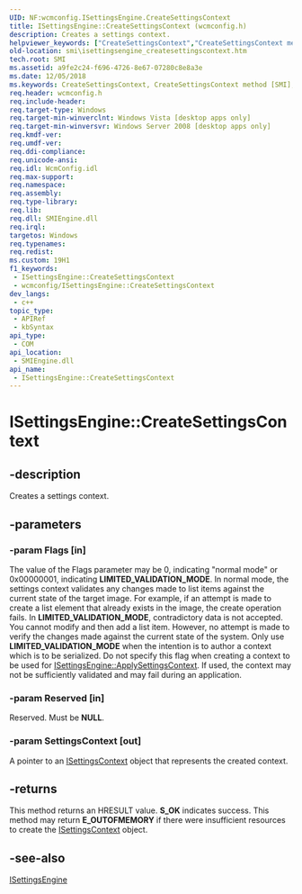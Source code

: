 ```yaml
---
UID: NF:wcmconfig.ISettingsEngine.CreateSettingsContext
title: ISettingsEngine::CreateSettingsContext (wcmconfig.h)
description: Creates a settings context.
helpviewer_keywords: ["CreateSettingsContext","CreateSettingsContext method [SMI]","CreateSettingsContext method [SMI]","ISettingsEngine interface","ISettingsEngine interface [SMI]","CreateSettingsContext method","ISettingsEngine.CreateSettingsContext","ISettingsEngine::CreateSettingsContext","smi.isettingsengine_createsettingscontext","wcmconfig/ISettingsEngine::CreateSettingsContext"]
old-location: smi\isettingsengine_createsettingscontext.htm
tech.root: SMI
ms.assetid: a9fe2c24-f696-4726-8e67-07280c8e8a3e
ms.date: 12/05/2018
ms.keywords: CreateSettingsContext, CreateSettingsContext method [SMI], CreateSettingsContext method [SMI],ISettingsEngine interface, ISettingsEngine interface [SMI],CreateSettingsContext method, ISettingsEngine.CreateSettingsContext, ISettingsEngine::CreateSettingsContext, smi.isettingsengine_createsettingscontext, wcmconfig/ISettingsEngine::CreateSettingsContext
req.header: wcmconfig.h
req.include-header: 
req.target-type: Windows
req.target-min-winverclnt: Windows Vista [desktop apps only]
req.target-min-winversvr: Windows Server 2008 [desktop apps only]
req.kmdf-ver: 
req.umdf-ver: 
req.ddi-compliance: 
req.unicode-ansi: 
req.idl: WcmConfig.idl
req.max-support: 
req.namespace: 
req.assembly: 
req.type-library: 
req.lib: 
req.dll: SMIEngine.dll
req.irql: 
targetos: Windows
req.typenames: 
req.redist: 
ms.custom: 19H1
f1_keywords:
 - ISettingsEngine::CreateSettingsContext
 - wcmconfig/ISettingsEngine::CreateSettingsContext
dev_langs:
 - c++
topic_type:
 - APIRef
 - kbSyntax
api_type:
 - COM
api_location:
 - SMIEngine.dll
api_name:
 - ISettingsEngine::CreateSettingsContext
---
```


# ISettingsEngine::CreateSettingsContext


## -description

Creates a settings context.

## -parameters

### -param Flags [in]

The value of the Flags parameter may be 0, indicating "normal mode"  or 0x00000001, indicating <b>LIMITED_VALIDATION_MODE</b>. In normal mode, the settings context validates any changes made to list items against the current state of the target image. For example, if an  attempt is made to create a list element that already exists in the image, the create operation fails. In <b>LIMITED_VALIDATION_MODE</b>, contradictory data is not accepted. You cannot modify and then add a list item. However, no attempt is made to verify the changes made against the current state of the system. Only use <b>LIMITED_VALIDATION_MODE</b> when the intention is to author a context which is to be serialized. Do not specify this flag when creating a context to be used for <a href="/previous-versions/windows/desktop/api/wcmconfig/nf-wcmconfig-isettingsengine-applysettingscontext">ISettingsEngine::ApplySettingsContext</a>. If used, the context may not be sufficiently validated and may fail during an application.

### -param Reserved [in]

Reserved. Must be <b>NULL</b>.

### -param SettingsContext [out]

A pointer to an <a href="/previous-versions/windows/desktop/api/wcmconfig/nn-wcmconfig-isettingscontext">ISettingsContext</a> object that represents the created context.

## -returns

This method returns an HRESULT value. <b>S_OK</b> indicates success. This method may return <b>E_OUTOFMEMORY</b> if there were insufficient resources to create the <a href="/previous-versions/windows/desktop/api/wcmconfig/nn-wcmconfig-isettingscontext">ISettingsContext</a> object.

## -see-also

<a href="/previous-versions/windows/desktop/api/wcmconfig/nn-wcmconfig-isettingsengine">ISettingsEngine</a>

